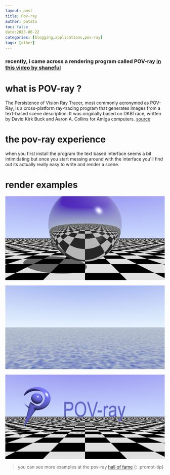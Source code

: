 ```yaml
---
layout: post
title: Pov-ray
author: potato
toc: false                       
date:2025-06-22
categories: [blogging,applications,pov-ray]
tags: [other]
--- 
```

### recently, i came across a rendering program called POV-ray [in this video by shaneful](https://www.youtube.com/watch?v=yA24MVtBxcs)

# what is POV-ray ?
The Persistence of Vision Ray Tracer, most commonly acronymed as POV-Ray, is a cross-platform ray-tracing program that generates images from a text-based scene description. It was originally based on DKBTrace, written by David Kirk Buck and Aaron A. Collins for Amiga computers.
[source](https://en.wikipedia.org/wiki/POV-Ray)

# the pov-ray experience
when you first install the program the text based interface seems a bit intimidating but once you start messing around with the interface you'll find out its actually really easy to write and render a scene.  

# render examples
![ready scene 1](https://github.com/thepotato0/thepotato0.github.io/blob/main/assets/img/pov-ray_example_1.png?raw=true)

![ready scene 2](https://github.com/thepotato0/thepotato0.github.io/blob/main/assets/img/pov-ray_example_2.png?raw=true) 

![pov-ray logo](https://github.com/thepotato0/thepotato0.github.io/blob/main/assets/img/pov-ray.png?raw=true) 

> you can see more examples at the pov-ray [hall of fame](https://hof.povray.org/)
{: .prompt-tip}